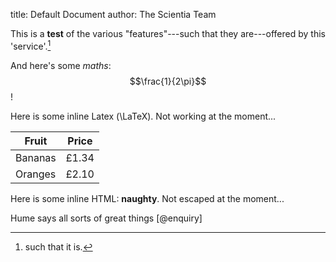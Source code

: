 title:  Default Document
author: The Scientia Team

This is a **test** of the various "features"---such that they are---offered by this 'service'.[^1]

And here's some *maths*: $$\frac{1}{2\pi}$$! 

Here is some inline Latex (\LaTeX). Not working at the moment...

| Fruit         | Price         |
|---------------|---------------|
| Bananas       | £1.34         |
| Oranges       | £2.10         |

Here is some inline HTML: <b>naughty</b>. Not escaped at the moment...

Hume says all sorts of great things [@enquiry]

[^1]: such that it is.
